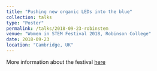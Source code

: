 ```yaml
---
title: "Pushing new organic LEDs into the blue"
collection: talks
type: "Poster"
permalink: /talks/2018-09-23-robinstem
venue: "Women in STEM Festival 2018, Robinson College"
date: 2018-09-23
location: "Cambridge, UK"
---
```

More information about the festival [here](https://www.robinson.cam.ac.uk/events/women-stem-festival-2018)
